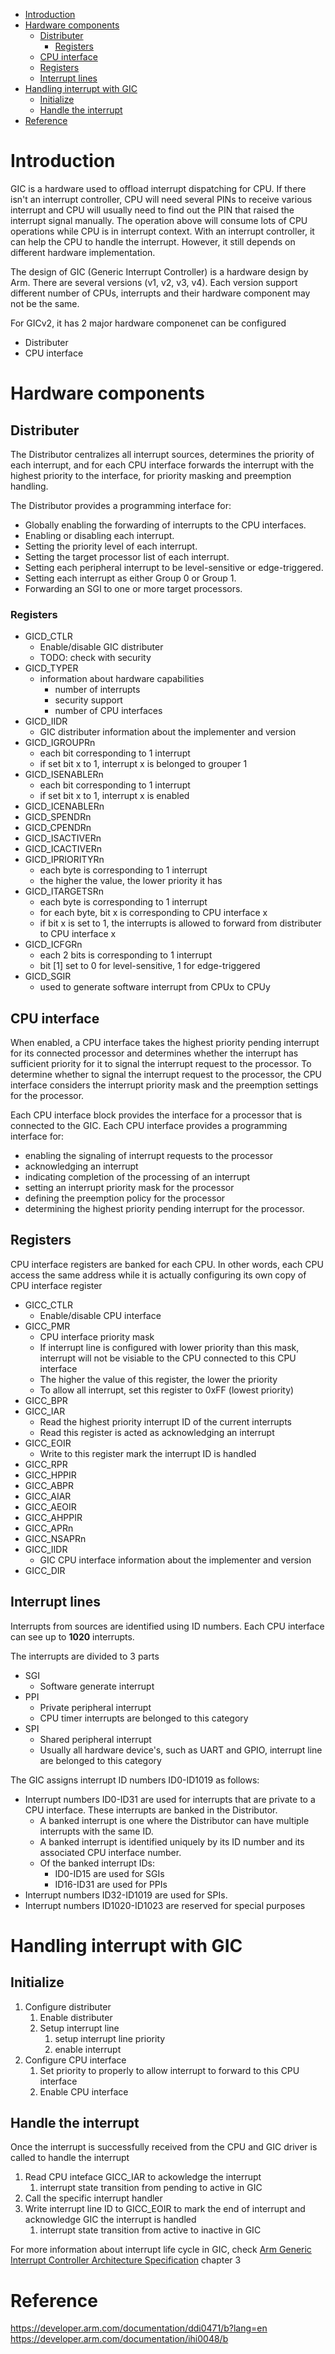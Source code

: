 - [Introduction](#introduction)
- [Hardware components](#hardware-components)
  - [Distributer](#distributer)
    - [Registers](#registers)
  - [CPU interface](#cpu-interface)
  - [Registers](#registers-1)
  - [Interrupt lines](#interrupt-lines)
- [Handling interrupt with GIC](#handling-interrupt-with-gic)
  - [Initialize](#initialize)
  - [Handle the interrupt](#handle-the-interrupt)
- [Reference](#reference)

# Introduction
GIC is a hardware used to offload interrupt dispatching for CPU. If there isn't an interrupt controller, CPU will need several PINs to receive various interrupt and CPU will usually need to find out the PIN that raised the interrupt signal manually. The operation above will consume lots of CPU operations while CPU is in interrupt context. With an interrupt controller, it can help the CPU to handle the interrupt. However, it still depends on different hardware implementation.

The design of GIC (Generic Interrupt Controller) is a hardware design by Arm. There are several versions (v1, v2, v3, v4). Each version support different number of CPUs, interrupts and their hardware component may not be the same.

For GICv2, it has 2 major hardware componenet can be configured
- Distributer
- CPU interface

# Hardware components
## Distributer
The Distributor centralizes all interrupt sources, determines the priority of each interrupt, and for each CPU interface forwards the interrupt with the highest priority to the interface, for priority masking and preemption handling.

The Distributor provides a programming interface for:
- Globally enabling the forwarding of interrupts to the CPU interfaces.
- Enabling or disabling each interrupt.
- Setting the priority level of each interrupt.
- Setting the target processor list of each interrupt.
- Setting each peripheral interrupt to be level-sensitive or edge-triggered.
- Setting each interrupt as either Group 0 or Group 1.
- Forwarding an SGI to one or more target processors.

### Registers
- GICD_CTLR
  - Enable/disable GIC distributer
  - TODO: check with security
- GICD_TYPER
  - information about hardware capabilities
    - number of interrupts
    - security support
    - number of CPU interfaces
- GICD_IIDR
  - GIC distributer information about the implementer and version
- GICD_IGROUPRn
  - each bit corresponding to 1 interrupt
  - if set bit x to 1, interrupt x is belonged to grouper 1
- GICD_ISENABLERn
  - each bit corresponding to 1 interrupt
  - if set bit x to 1, interrupt x is enabled
- GICD_ICENABLERn
- GICD_SPENDRn
- GICD_CPENDRn
- GICD_ISACTIVERn
- GICD_ICACTIVERn
- GICD_IPRIORITYRn
  - each byte is corresponding to 1 interrupt
  - the higher the value, the lower priority it has
- GICD_ITARGETSRn
  - each byte is corresponding to 1 interrupt
  - for each byte, bit x is corresponding to CPU interface x
  - if bit x is set to 1, the interrupts is allowed to forward from distributer to CPU interface x
- GICD_ICFGRn
  - each 2 bits is corresponding to 1 interrupt
  - bit [1] set to 0 for level-sensitive, 1 for edge-triggered
- GICD_SGIR
  - used to generate software interrupt from CPUx to CPUy

## CPU interface
When enabled, a CPU interface takes the highest priority pending interrupt for its connected processor and determines whether the interrupt has sufficient priority for it to signal the interrupt request to the processor. To determine whether to signal the interrupt request to the processor, the CPU interface considers the interrupt priority mask and the preemption settings for the processor.

Each CPU interface block provides the interface for a processor that is connected to the GIC. Each CPU interface
provides a programming interface for:
- enabling the signaling of interrupt requests to the processor
- acknowledging an interrupt
- indicating completion of the processing of an interrupt
- setting an interrupt priority mask for the processor
- defining the preemption policy for the processor
- determining the highest priority pending interrupt for the processor.

## Registers
CPU interface registers are banked for each CPU. In other words, each CPU access the same address while it is actually configuring its own copy of CPU interface register
- GICC_CTLR
  - Enable/disable CPU interface
- GICC_PMR
  - CPU interface priority mask
  - If interrupt line is configured with lower priority than this mask, interrupt will not be visiable to the CPU connected to this CPU interface
  - The higher the value of this register, the lower the priority
  - To allow all interrupt, set this register to 0xFF (lowest priority)
- GICC_BPR
- GICC_IAR
  - Read the highest priority interrupt ID of the current interrupts
  - Read this register is acted as acknowledging an interrupt
- GICC_EOIR
  - Write to this register mark the interrupt ID is handled
- GICC_RPR
- GICC_HPPIR
- GICC_ABPR
- GICC_AIAR
- GICC_AEOIR
- GICC_AHPPIR
- GICC_APRn
- GICC_NSAPRn
- GICC_IIDR
  - GIC CPU interface information about the implementer and version
- GICC_DIR

## Interrupt lines
Interrupts from sources are identified using ID numbers. Each CPU interface can see up to **1020** interrupts.

The interrupts are divided to 3 parts
- SGI
  - Software generate interrupt
- PPI
  - Private peripheral interrupt
  - CPU timer interrupts are belonged to this category
- SPI
  - Shared peripheral interrupt
  - Usually all hardware device's, such as UART and GPIO, interrupt line are belonged to this category

The GIC assigns interrupt ID numbers ID0-ID1019 as follows:
- Interrupt numbers ID0-ID31 are used for interrupts that are private to a CPU interface. These interrupts are banked in the Distributor.  
  - A banked interrupt is one where the Distributor can have multiple interrupts with the same ID.
  - A banked interrupt is identified uniquely by its ID number and its associated CPU interface number. 
  - Of the banked interrupt IDs:
    - ID0-ID15 are used for SGIs
    - ID16-ID31 are used for PPIs
- Interrupt numbers ID32-ID1019 are used for SPIs.
- Interrupt numbers ID1020-ID1023 are reserved for special purposes

# Handling interrupt with GIC
## Initialize
1. Configure distributer
   1. Enable distributer
   2. Setup interrupt line
      1. setup interrupt line priority
      2. enable interrupt
2. Configure CPU interface
   1. Set priority to properly to allow interrupt to forward to this CPU interface
   2. Enable CPU interface

## Handle the interrupt
Once the interrupt is successfully received from the CPU and GIC driver is called to handle the interrupt
1. Read CPU inteface GICC_IAR to ackowledge the interrupt
   1. interrupt state transition from pending to active in GIC
2. Call the specific interrupt handler
3. Write interrupt line ID to GICC_EOIR to mark the end of interrupt and acknowledge GIC the interrupt is handled
   1. interrupt state transition from active to inactive in GIC

For more information about interrupt life cycle in GIC, check [Arm Generic Interrupt Controller Architecture Specification](https://developer.arm.com/documentation/ihi0048/b) chapter 3
# Reference
https://developer.arm.com/documentation/ddi0471/b?lang=en
https://developer.arm.com/documentation/ihi0048/b